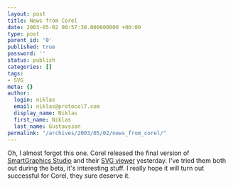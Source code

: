 ```yaml
---
layout: post
title: News from Corel
date: 2003-05-02 00:57:38.000000000 +00:00
type: post
parent_id: '0'
published: true
password: ''
status: publish
categories: []
tags:
- SVG
meta: {}
author:
  login: niklas
  email: niklas@protocol7.com
  display_name: Niklas
  first_name: Niklas
  last_name: Gustavsson
permalink: "/archives/2003/05/02/news_from_corel/"
---
```

Oh, I almost forgot this one. Corel released the final version of [SmartGraphics Studio](http://www.corel.com/servlet/Satellite?pagename=Corel/Products/productInfo&id=1042152819585) and their [SVG viewer](http://www.corel.com/servlet/Satellite?pagename=Corel/Products/productInfo&id=1042152911529&did=1042152819585) yesterday. I've tried them both out during the beta, it's interesting stuff. I really hope it will turn out successful for Corel, they sure deserve it.

